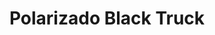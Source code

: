 ---
title: "Polarizado Black Truck"
url: /santiago/polarizado-black-truck/
shop: piezas de automóviles
---